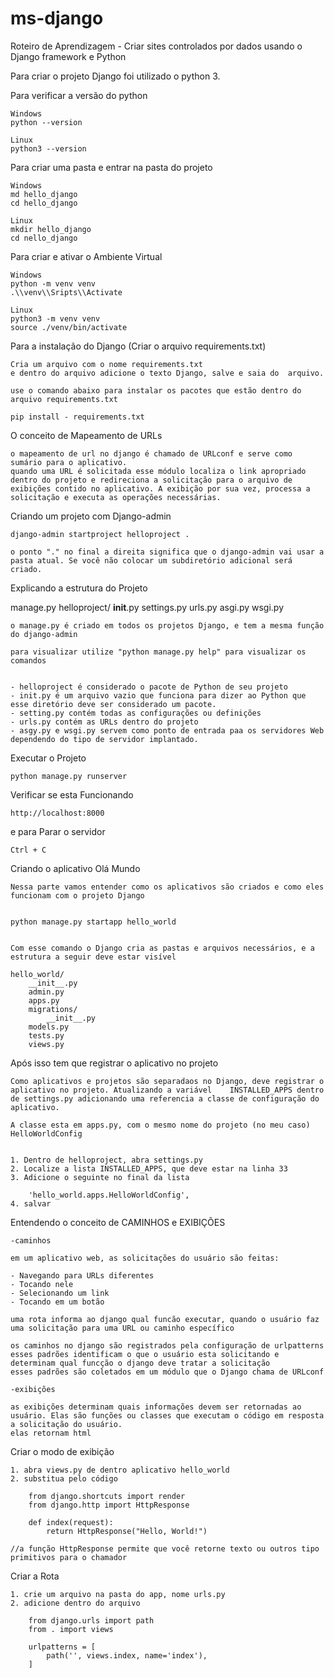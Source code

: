 # ms-django
 Roteiro de Aprendizagem - Criar sites controlados por dados usando o Django framework e Python

 Para criar o projeto Django foi utilizado o python 3.

 Para verificar a versão do python

    Windows
    python --version

    Linux
    python3 --version

Para criar uma pasta e entrar na pasta do projeto

    Windows
    md hello_django
    cd hello_django

    Linux
    mkdir hello_django
    cd nello_django

Para criar e ativar o Ambiente Virtual

    Windows
    python -m venv venv
    .\\venv\\Sripts\\Activate

    Linux
    python3 -m venv venv
    source ./venv/bin/activate

Para a instalação do Django (Criar o arquivo requirements.txt)

    Cria um arquivo com o nome requirements.txt
    e dentro do arquivo adicione o texto Django, salve e saia do  arquivo.

    use o comando abaixo para instalar os pacotes que estão dentro do arquivo requirements.txt

    pip install - requirements.txt



O conceito de Mapeamento de URLs

    o mapeamento de url no django é chamado de URLconf e serve como sumário para o aplicativo.
    quando uma URL é solicitada esse módulo localiza o link apropriado dentro do projeto e redireciona a solicitação para o arquivo de exibições contido no aplicativo. A exibição por sua vez, processa a solicitação e executa as operações necessárias.


Criando um projeto com Django-admin

    django-admin startproject helloproject .

    o ponto "." no final a direita significa que o django-admin vai usar a pasta atual. Se você não colocar um subdiretório adicional será criado.


Explicando a estrutura do Projeto

manage.py
helloproject/
    __init__.py
    settings.py
    urls.py
    asgi.py
    wsgi.py


    o manage.py é criado em todos os projetos Django, e tem a mesma função do django-admin

    para visualizar utilize "python manage.py help" para visualizar os comandos


    - helloproject é considerado o pacote de Python de seu projeto
    - init.py é um arquivo vazio que funciona para dizer ao Python que esse diretório deve ser considerado um pacote.
    - setting.py contém todas as configurações ou definições
    - urls.py contém as URLs dentro do projeto
    - asgy.py e wsgi.py servem como ponto de entrada paa os servidores Web dependendo do tipo de servidor implantado.

Executar o Projeto

    python manage.py runserver

Verificar se esta Funcionando

    http://localhost:8000

e para Parar o servidor

    Ctrl + C


Criando o aplicativo Olá Mundo

    Nessa parte vamos entender como os aplicativos são criados e como eles funcionam com o projeto Django


    python manage.py startapp hello_world


    Com esse comando o Django cria as pastas e arquivos necessários, e a estrutura a seguir deve estar visível

    hello_world/
        __init__.py
        admin.py
        apps.py
        migrations/
            __init__.py
        models.py
        tests.py
        views.py


Após isso tem que registrar o aplicativo no projeto

    Como aplicativos e projetos são separadaos no Django, deve registrar o aplicativo no projeto. Atualizando a variável    INSTALLED_APPS dentro de settings.py adicionando uma referencia a classe de configuração do aplicativo.

    A classe esta em apps.py, com o mesmo nome do projeto (no meu caso) HelloWorldConfig


    1. Dentro de helloproject, abra settings.py
    2. Localize a lista INSTALLED_APPS, que deve estar na linha 33
    3. Adicione o seguinte no final da lista

        'hello_world.apps.HelloWorldConfig',
    4. salvar


Entendendo o conceito de CAMINHOS e EXIBIÇÕES
    
    -caminhos
    
    em um aplicativo web, as solicitações do usuário são feitas:

    - Navegando para URLs diferentes
    - Tocando nele
    - Selecionando um link
    - Tocando em um botão

    uma rota informa ao django qual funcão executar, quando o usuário faz uma solicitação para uma URL ou caminho específico

    os caminhos no django são registrados pela configuração de urlpatterns
    esses padrões identificam o que o usuário esta solicitando e determinam qual funcção o django deve tratar a solicitação
    esses padrões são coletados em um módulo que o Django chama de URLconf

    -exibições

    as exibições determinam quais informações devem ser retornadas ao usuário. Elas são funções ou classes que executam o código em resposta a solicitação do usuário.
    elas retornam html


Criar o modo de exibição

    1. abra views.py de dentro aplicativo hello_world
    2. substitua pelo código

        from django.shortcuts import render
        from django.http import HttpResponse

        def index(request):
            return HttpResponse("Hello, World!")

    //a função HttpResponse permite que você retorne texto ou outros tipo primitivos para o chamador


Criar a Rota

    1. crie um arquivo na pasta do app, nome urls.py
    2. adicione dentro do arquivo

        from django.urls import path
        from . import views

        urlpatterns = [
            path('', views.index, name='index'),
        ]



